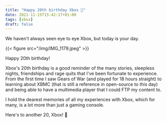 ```yaml
---
title: "Happy 20th birthday Xbox 💚"
date: 2021-11-15T15:42:17+01:00
tags: [xbox]
draft: false
---
```


We haven't always seen eye to eye Xbox, but today is your day.

{{< figure src="/img/IMG_1179.jpeg" >}}

Happy 20th birthday!

Xbox's 20th birthday is a good reminder of the many stories, sleepless nights, friendships and rage quits that I've been fortunate to experience. From the first time I saw Gears of War (and played for 18 hours straight) to learning about XBMC (that is still a reference in open-source to this day) and being able to have a multimedia player that I could FTP my content to.

I hold the dearest memories of all my experiences with Xbox, which for many, is a lot more than just a gaming console.

Here's to another 20, Xbox! 🍻